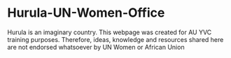 # Hurula-UN-Women-Office
Hurula is an imaginary country. This webpage was created for AU YVC training purposes. Therefore, ideas, knowledge and resources shared here are not endorsed whatsoever by UN Women or African Union
